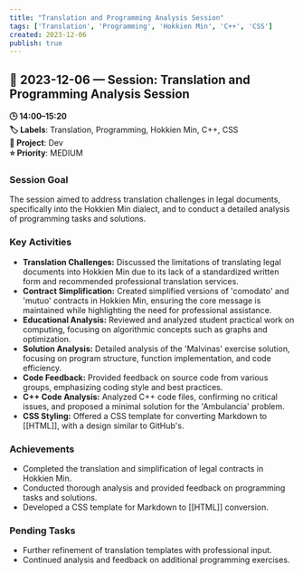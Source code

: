 ```yaml
---
title: "Translation and Programming Analysis Session"
tags: ['Translation', 'Programming', 'Hokkien Min', 'C++', 'CSS']
created: 2023-12-06
publish: true
---
```


## 📅 2023-12-06 — Session: Translation and Programming Analysis Session

**🕒 14:00–15:20**  
**🏷️ Labels**: Translation, Programming, Hokkien Min, C++, CSS  
**📂 Project**: Dev  
**⭐ Priority**: MEDIUM  


### Session Goal
The session aimed to address translation challenges in legal documents, specifically into the Hokkien Min dialect, and to conduct a detailed analysis of programming tasks and solutions.

### Key Activities
- **Translation Challenges:** Discussed the limitations of translating legal documents into Hokkien Min due to its lack of a standardized written form and recommended professional translation services.
- **Contract Simplification:** Created simplified versions of 'comodato' and 'mutuo' contracts in Hokkien Min, ensuring the core message is maintained while highlighting the need for professional assistance.
- **Educational Analysis:** Reviewed and analyzed student practical work on computing, focusing on algorithmic concepts such as graphs and optimization.
- **Solution Analysis:** Detailed analysis of the 'Malvinas' exercise solution, focusing on program structure, function implementation, and code efficiency.
- **Code Feedback:** Provided feedback on source code from various groups, emphasizing coding style and best practices.
- **C++ Code Analysis:** Analyzed C++ code files, confirming no critical issues, and proposed a minimal solution for the 'Ambulancia' problem.
- **CSS Styling:** Offered a CSS template for converting Markdown to [[HTML]], with a design similar to GitHub's.

### Achievements
- Completed the translation and simplification of legal contracts in Hokkien Min.
- Conducted thorough analysis and provided feedback on programming tasks and solutions.
- Developed a CSS template for Markdown to [[HTML]] conversion.

### Pending Tasks
- Further refinement of translation templates with professional input.
- Continued analysis and feedback on additional programming exercises.
